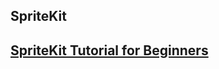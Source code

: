 ## SpriteKit
## [SpriteKit Tutorial for Beginners](https://www.raywenderlich.com/71-spritekit-tutorial-for-beginners)

